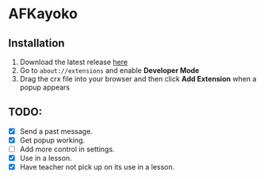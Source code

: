 # AFKayoko

## Installation 
1. Download the latest release [here](https://github.com/TomSteer1/TwitchMeet/releases/latest)
2. Go to `about://extensions` and enable **Developer Mode**
3. Drag the crx file into your browser and then click **Add Extension** when a popup appears

## TODO:

- [x] Send a past message.
- [x] Get popup working.
- [ ] Add more control in settings.
- [x] Use in a lesson.
- [x] Have teacher not pick up on its use in a lesson.
